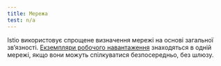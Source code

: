```yaml
---
title: Мережа
test: n/a
---
```


Istio використовує спрощене визначення мережі на основі загальної звʼязності. [Екземпляри робочого навантаження](/docs/reference/glossary/#workload-instance) знаходяться в одній мережі, якщо вони можуть спілкуватися безпосередньо, без шлюзу.
